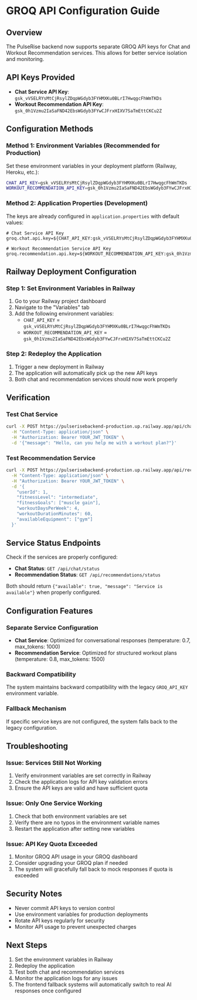 # GROQ API Configuration Guide

## Overview
The PulseRise backend now supports separate GROQ API keys for Chat and Workout Recommendation services. This allows for better service isolation and monitoring.

## API Keys Provided
- **Chat Service API Key**: `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`
- **Workout Recommendation API Key**: `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`

## Configuration Methods

### Method 1: Environment Variables (Recommended for Production)
Set these environment variables in your deployment platform (Railway, Heroku, etc.):

```bash
CHAT_API_KEY=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
WORKOUT_RECOMMENDATION_API_KEY=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
```

### Method 2: Application Properties (Development)
The keys are already configured in `application.properties` with default values:

```properties
# Chat Service API Key
groq.chat.api.key=${CHAT_API_KEY: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}

# Workout Recommendation Service API Key
groq.recommendation.api.key=${WORKOUT_RECOMMENDATION_API_KEY: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}
```

## Railway Deployment Configuration

### Step 1: Set Environment Variables in Railway
1. Go to your Railway project dashboard
2. Navigate to the "Variables" tab
3. Add the following environment variables:
   - `CHAT_API_KEY` = `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`
   - `WORKOUT_RECOMMENDATION_API_KEY` = `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`

### Step 2: Redeploy the Application
1. Trigger a new deployment in Railway
2. The application will automatically pick up the new API keys
3. Both chat and recommendation services should now work properly

## Verification

### Test Chat Service
```bash
curl -X POST https://pulserisebackend-production.up.railway.app/api/chat/message \
  -H "Content-Type: application/json" \
  -H "Authorization: Bearer YOUR_JWT_TOKEN" \
  -d '{"message": "Hello, can you help me with a workout plan?"}'
```

### Test Recommendation Service
```bash
curl -X POST https://pulserisebackend-production.up.railway.app/api/recommendations/generate \
  -H "Content-Type: application/json" \
  -H "Authorization: Bearer YOUR_JWT_TOKEN" \
  -d '{
    "userId": 1,
    "fitnessLevel": "intermediate",
    "fitnessGoals": ["muscle gain"],
    "workoutDaysPerWeek": 4,
    "workoutDurationMinutes": 60,
    "availableEquipment": ["gym"]
  }'
```

## Service Status Endpoints
Check if the services are properly configured:

- **Chat Status**: `GET /api/chat/status`
- **Recommendation Status**: `GET /api/recommendations/status`

Both should return `{"available": true, "message": "Service is available"}` when properly configured.

## Configuration Features

### Separate Service Configuration
- **Chat Service**: Optimized for conversational responses (temperature: 0.7, max_tokens: 1000)
- **Recommendation Service**: Optimized for structured workout plans (temperature: 0.8, max_tokens: 1500)

### Backward Compatibility
The system maintains backward compatibility with the legacy `GROQ_API_KEY` environment variable.

### Fallback Mechanism
If specific service keys are not configured, the system falls back to the legacy configuration.

## Troubleshooting

### Issue: Services Still Not Working
1. Verify environment variables are set correctly in Railway
2. Check the application logs for API key validation errors
3. Ensure the API keys are valid and have sufficient quota

### Issue: Only One Service Working
1. Check that both environment variables are set
2. Verify there are no typos in the environment variable names
3. Restart the application after setting new variables

### Issue: API Key Quota Exceeded
1. Monitor GROQ API usage in your GROQ dashboard
2. Consider upgrading your GROQ plan if needed
3. The system will gracefully fall back to mock responses if quota is exceeded

## Security Notes
- Never commit API keys to version control
- Use environment variables for production deployments
- Rotate API keys regularly for security
- Monitor API usage to prevent unexpected charges

## Next Steps
1. Set the environment variables in Railway
2. Redeploy the application
3. Test both chat and recommendation services
4. Monitor the application logs for any issues
5. The frontend fallback systems will automatically switch to real AI responses once configured